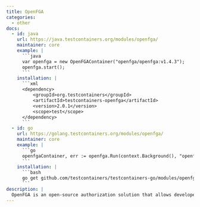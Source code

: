 ```yaml
---
title: OpenFGA
categories:
  - other
docs:
  - id: java
    url: https://java.testcontainers.org/modules/openfga/
    maintainer: core
    example: |
      ```java
      var openfga = new OpenFGAContainer("openfga/openfga:v1.4.3");
      openfga.start();
      ```
    installation: |
      ```xml
      <dependency>
          <groupId>org.testcontainers</groupId>
          <artifactId>testcontainers-openfga</artifactId>
          <version>2.0.1</version>
          <scope>test</scope>
      </dependency>
      ```
  - id: go
    url: https://golang.testcontainers.org/modules/openfga/
    maintainer: core
    example: |
      ```go
      openfgaContainer, err := openfga.Run(context.Background(), "openfga/openfga:v1.5.0")
      ```
    installation: |
      ```bash
      go get github.com/testcontainers/testcontainers-go/modules/openfga
      ```
description: |
  OpenFGA is an open-source authorization solution that allows developers to build granular access control using an easy-to-read modeling language and friendly APIs.
---
```

